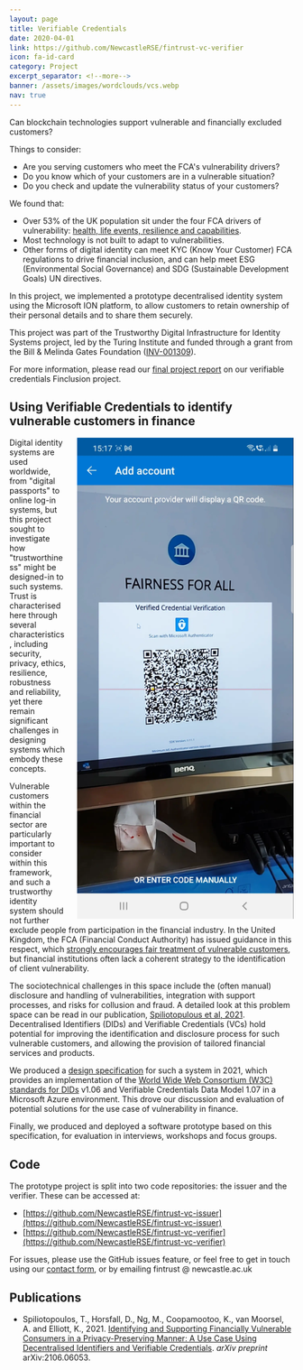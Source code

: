 ```yaml
---
layout: page
title: Verifiable Credentials
date: 2020-04-01
link: https://github.com/NewcastleRSE/fintrust-vc-verifier
icon: fa-id-card
category: Project
excerpt_separator: <!--more-->
banner: /assets/images/wordclouds/vcs.webp
nav: true
---
```


Can blockchain technologies support vulnerable and financially excluded customers? 

Things to consider:
 * Are you serving customers who meet the FCA's vulnerability drivers?
 * Do you know which of your customers are in a vulnerable situation?
 * Do you check and update the vulnerability status of your customers?

We found that:
 * Over 53% of the UK population sit under the four FCA drivers of vulnerability: [health, life events, resilience and capabilities](https://www.fca.org.uk/publication/finalised-guidance/fg21-1.pdf\#7407\%20Finalised\%20Guidance\%20Vulnerability\_Feb\%2021.indd\%3A.8223\%3A1973).
 * Most technology is not built to adapt to vulnerabilities.
 * Other forms of digital identity can meet KYC (Know Your Customer) FCA regulations to drive financial inclusion, and can help meet ESG (Environmental Social Governance) and SDG (Sustainable Development Goals) UN directives.
 
<!--more-->

In this project, we implemented a prototype decentralised identity system using the Microsoft ION platform, to allow customers to retain ownership of their personal details and to share them securely. 

This project was part of the Trustworthy Digital Infrastructure for Identity Systems project, led by the Turing Institute and funded through a grant from the Bill & Melinda Gates Foundation ([INV-001309](https://www.gatesfoundation.org/about/committed-grants/2019/12/INV001309)).

For more information, please read our [final project report](/assets/pdf/D6_Finclusion_final_report.pdf) on our verifiable credentials Finclusion project.


## Using Verifiable Credentials to identify vulnerable customers in finance


<img src="/assets/images/credential.webp" 
     class="hide-on-mobile" 
     style="max-width: 384px; margin: 0 auto; float:right; padding:0 0 10px 20px;"/>

Digital identity systems are used worldwide, from "digital passports" to online log-in systems, but this project sought to investigate how "trustworthiness" might be designed-in to such systems. Trust is characterised here through several characteristics, including security, privacy, ethics, resilience, robustness and reliability, yet there remain significant challenges in designing systems which embody these concepts.

Vulnerable customers within the financial sector are particularly important to consider within this framework, and such a trustworthy identity system should not further exclude people from participation in the financial industry. In the United Kingdom, the FCA (Financial Conduct Authority) has issued guidance in this respect, which [strongly encourages fair treatment of vulnerable customers](https://www.fca.org.uk/publications/finalised-guidance/guidance-firms-fair-treatment-vulnerable-customers), but financial institutions often lack a coherent strategy to the identification of client vulnerability. 

The sociotechnical challenges in this space include the (often manual) disclosure and handling of vulnerabilities, integration with support processes, and risks for collusion and fraud. A detailed look at this problem space can be read in our publication, [Spiliotopulous et al, 2021](/publication/2021/06/10/Identifying-and-Supporting-Financially-Vulnerable-Consumers.html). Decentralised Identifiers (DIDs) and Verifiable Credentials (VCs) hold potential for improving the identification and disclosure process for such vulnerable customers, and allowing the provision of tailored financial services and products.

We produced a [design specification](/assets/pdf/%5BSDS%5D%20Trustworthy%20Digital%20Infrastructure%20for%20Identity%20Systems.pdf) for such a system in 2021, which provides an implementation of the [World Wide Web Consortium (W3C) standards for DIDs](https://w3c.github.io/did-core/) v1.06 and Verifiable Credentials Data Model 1.07 in a Microsoft Azure environment. This drove our discussion and evaluation of potential solutions for the use case of vulnerability in finance.

Finally, we produced and deployed a software prototype based on this specification, for evaluation in interviews, workshops and focus groups.


## Code
The prototype project is split into two code repositories: the issuer and the verifier. These can be accessed at:

  - [https://github.com/NewcastleRSE/fintrust-vc-issuer](https://github.com/NewcastleRSE/fintrust-vc-issuer)
  - [https://github.com/NewcastleRSE/fintrust-vc-verifier](https://github.com/NewcastleRSE/fintrust-vc-verifier)

For issues, please use the GitHub issues feature, or feel free to get in touch using our [contact form](/contact.html), or by emailing
<span class="email">
    <span class="email-address">fintrust</span>
    <span class="email-separator">@</span>
    <span class="email-domain">newcastle.ac.uk</span>
</span>

## Publications
* Spiliotopoulos, T., Horsfall, D., Ng, M., Coopamootoo, K., van Moorsel, A. and Elliott, K., 2021. [Identifying and Supporting Financially Vulnerable Consumers in a Privacy-Preserving Manner: A Use Case Using Decentralised Identifiers and Verifiable Credentials](/publication/2021/06/10/Identifying-and-Supporting-Financially-Vulnerable-Consumers.html). *arXiv preprint* arXiv:2106.06053.
